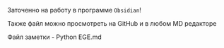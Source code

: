 Заточенно на работу в программе `Obsidian`!

Также файл можно просмотреть на GitHub и в любом MD редакторе

Файл заметки - Python EGE.md
